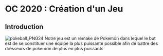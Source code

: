 # OC 2020 : Création d'un Jeu 

## Introduction
![pokeball_PNG24](https://user-images.githubusercontent.com/77661971/115589829-9ca6b380-a2d0-11eb-8c87-2326b20c9390.png)
Notre jeu est un remake de Pokemon dans lequel le but est de se constituer une équipe la plus puissante possible afin de battre des dresseurs de pokemon de plus en plus puissants
